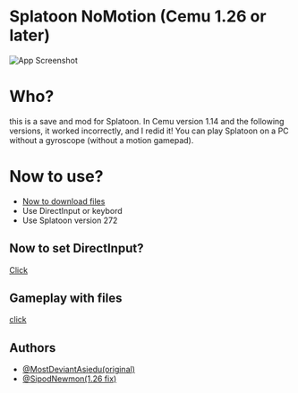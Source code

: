 # Splatoon NoMotion (Cemu 1.26 or later)

![App Screenshot](https://cdn.discordapp.com/attachments/1005861052510117948/1005861123108647073/1con.png)

# Who?
this is a save and mod for Splatoon. In Cemu version 1.14 and the following versions, 
it worked incorrectly, and I redid it!  You can play Splatoon on a PC without a gyroscope (without a motion gamepad).

# Now to use?
 - [Now to download files](https://www.youtube.com/watch?v=bk0EtuDO3DQ&t)
 - Use DirectInput or keybord
 - Use Splatoon version 272





## Now to set DirectInput?
 [Click](https://youtu.be/bk0EtuDO3DQ?t=211)






## Gameplay with files

[click](https://youtu.be/bk0EtuDO3DQ?t=231)

## Authors

- [@MostDeviantAsiedu(original)](https://www.youtube.com/c/MostDeviantAsiedu)
- [@SipodNewmon(1.26 fix)](https://www.youtube.com/c/MostDeviantAsiedu)


